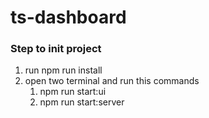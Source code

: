 # ts-dashboard

### Step to init project
  1. run npm run install
  2. open two terminal and run this commands 
     1. npm run start:ui
     2. npm run start:server
